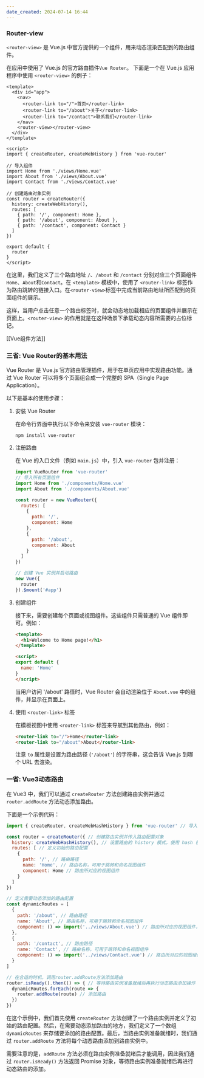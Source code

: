 ```yaml
---
date_created: 2024-07-14 16:44
---
```


### Router-view

`<router-view>` 是 Vue.js 中官方提供的一个组件，用来动态渲染匹配到的路由组件。

在应用中使用了 Vue.js 的官方路由插件`Vue Router`。
下面是一个在 Vue.js 应用程序中使用 `<router-view>` 的例子：

```vue
<template>
  <div id="app">
    <nav>
      <router-link to="/">首页</router-link>
      <router-link to="/about">关于</router-link>
      <router-link to="/contact">联系我们</router-link>
    </nav>
    <router-view></router-view>
  </div>
</template>

<script>
import { createRouter, createWebHistory } from 'vue-router'

// 导入组件
import Home from './views/Home.vue'
import About from './views/About.vue'
import Contact from './views/Contact.vue'

// 创建路由对象实例
const router = createRouter({
  history: createWebHistory(),
  routes: [
    { path: '/', component: Home },
    { path: '/about', component: About },
    { path: '/contact', component: Contact }
  ]
})

export default {
  router
}
</script>
```

在这里，我们定义了三个路由地址 `/`、`/about` 和 `/contact` 分别对应三个页面组件 `Home`、`About`和`Contact`。在 `<template>` 模板中，使用了 `<router-link>` 标签作为路由跳转的链接入口。在`<router-view>`标签中完成当前路由地址所匹配到的页面组件的展示。

这样，当用户点击任意一个路由标签时，就会动态地加载相应的页面组件并展示在页面上。`<router-view>` 的作用就是在这种场景下承载动态内容所需要的占位标记。

[[Vue组件方法]]

### 三省: Vue Router的基本用法

Vue Router 是 Vue.js 官方路由管理插件，用于在单页应用中实现路由功能。通过 Vue Router 可以将多个页面组合成一个完整的 SPA（Single Page Application）。

以下是基本的使用步骤：

1. 安装 Vue Router

   在命令行界面中执行以下命令来安装 `vue-router` 模块：

   ```
   npm install vue-router
   ```

2. 注册路由

   在 Vue 的入口文件（例如 `main.js`）中，引入 `vue-router` 包并注册：

   ```javascript
   import VueRouter from 'vue-router'
   // 导入所有页面组件
   import Home from './components/Home.vue'
   import About from './components/About.vue'

   const router = new VueRouter({
     routes: [
       {
         path: '/',
         component: Home
       },
       {
         path: '/about',
         component: About
       }
     ]
   })

   // 创建 Vue 实例并启动路由
   new Vue({
     router
   }).$mount('#app')
   ```



3. 创建组件

   接下来，需要创建每个页面或视图组件。这些组件只需普通的 Vue 组件即可。例如：

   ```html
   <template>
     <h1>Welcome to Home page!</h1>
   </template>

   <script>
   export default {
     name: 'Home'
   }
   </script>
   ```

   当用户访问 '/about' 路径时，Vue Router 会自动渲染位于 `About.vue` 中的组件，并显示在页面上。

4. 使用 `<router-link>` 标签

   在模板视图中使用 `<router-link>` 标签来导航到其他路由，例如：

   ```html
   <router-link to="/">Home</router-link>
   <router-link to="/about">About</router-link>
   ```

   注意 `to` 属性是设置为路由路径 (`'/about'`) 的字符串，这会告诉 Vue.js 到哪个 URL 去渲染。


### 一省: Vue3动态路由

在 Vue3 中，我们可以通过 `createRouter` 方法创建路由实例并通过 `router.addRoute` 方法动态添加路由。

下面是一个示例代码：

```javascript
import { createRouter, createWebHashHistory } from 'vue-router' // 导入 Vue Router 的相关模块

const router = createRouter({ // 创建路由实例并传入路由配置对象
  history: createWebHashHistory(), // 设置路由的 history 模式，使用 hash 模式
  routes: [ // 定义初始的路由配置
    {
      path: '/', // 路由路径
      name: 'Home', // 路由名称，可用于跳转和命名视图组件
      component: Home // 路由所对应的视图组件
    }
  ]
})

// 定义需要动态添加的路由配置
const dynamicRoutes = [
  {
    path: '/about', // 路由路径
    name: 'About', // 路由名称，可用于跳转和命名视图组件
    component: () => import('../views/About.vue') // 路由所对应的视图组件，使用动态导入的方式加载
  },
  {
    path: '/contact', // 路由路径
    name: 'Contact', // 路由名称，可用于跳转和命名视图组件
    component: () => import('../views/Contact.vue') // 路由所对应的视图组件，使用动态导入的方式加载
  }
]

// 在合适的时机，调用router.addRoute方法添加路由
router.isReady().then(() => { // 等待路由实例准备就绪后再执行动态路由添加操作
  dynamicRoutes.forEach(route => {
    router.addRoute(route) // 添加路由
  })
})

```

在这个示例中，我们首先使用 `createRouter` 方法创建了一个路由实例并定义了初始的路由配置。然后，在需要动态添加路由的地方，我们定义了一个数组 `dynamicRoutes` 来存储要添加的路由配置。最后，当路由实例准备就绪时，我们通过 `router.addRoute` 方法将每个动态路由添加到路由实例中。

需要注意的是，`addRoute` 方法必须在路由实例准备就绪后才能调用，因此我们通过 `router.isReady()` 方法返回 Promise 对象，等待路由实例准备就绪后再进行动态路由的添加。
